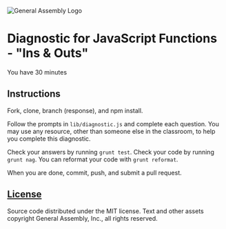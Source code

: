 ![General Assembly Logo](http://i.imgur.com/ke8USTq.png)

# Diagnostic for JavaScript Functions - "Ins & Outs"

You have 30 minutes

## Instructions

Fork, clone, branch (response), and npm install.

Follow the prompts in `lib/diagnostic.js` and complete each question.  You may use any resource, other than someone else in the classroom, to help you complete this diagnostic.

Check your answers by running `grunt test`.  Check your code by running `grunt nag`. You can reformat your code with `grunt reformat`.

When you are done, commit, push, and submit a pull request.

## [License](LICENSE)

Source code distributed under the MIT license. Text and other assets copyright
General Assembly, Inc., all rights reserved.
